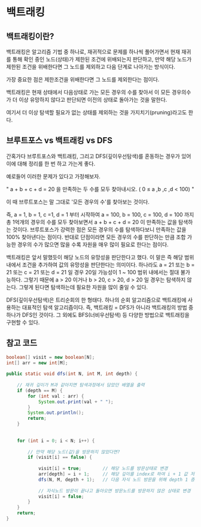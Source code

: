 # 백트래킹

## 백트래킹이란?
백트래킹은 알고리즘 기법 중 하나로, 재귀적으로 문제를 하나씩 풀어가면서 현재 재귀를 통해 확인 중인 노드(상태)가 제한된 조건에 위배되는지 판단하고, 만약 해당 노드가 제한된 조건을 위배한다면 그 노드를 제외하고 다음 단계로 나아가는 방식이다.



가장 중요한 점은 제한조건을 위배한다면 그 노드를 제외한다는 점이다.



백트래킹은 현재 상태에서 다음상태로 가는 모든 경우의 수를 찾아서 이 모든 경우의수가 더 이상 유망하지 않다고 판단되면 이전의 상태로 돌아가는 것을 말한다.

여기서 더 이상 탐색할 필요가 없는 상태를 제외하는 것을 가지치기(pruning)라고도 한다.


## 브루트포스 vs 백트래킹 vs DFS
간혹가다 브루트포스와 백트래킹, 그리고 DFS(깊이우선탐색)를 혼동하는 경우가 있어 이에 대해 정리를 한 번 하고 가는게 좋다.



예로들어 이러한 문제가 있다고 가정해보자.

" a + b + c + d = 20 을 만족하는 두 수를 모두 찾아내시오. ( 0 ≤ a ,b ,c ,d < 100) "



이 때 브루트포스는 말 그대로 '모든 경우의 수'를 찾아보는 것이다.

즉, a = 1, b = 1, c =1, d = 1 부터 시작하여 a = 100, b = 100, c = 100, d = 100 까지 총 1억개의 경우의 수를 모두 찾아보면서 a + b + c + d = 20 이 만족하는 값을 탐색하는 것이다. 브루트포스가 강력한 점은 모든 경우의 수를 탐색하다보니 만족하는 값을 100% 찾아낸다는 점이다. 반대로 단점이라면 모든 경우의 수를 판단하는 만큼 조합 가능한 경우의 수가 많으면 많을 수록 자원을 매우 많이 필요로 한다는 점이다.



백트래킹은 앞서 말했듯이 해당 노드의 유망성을 판단한다고 했다. 이 말은 즉 해당 범위 내에서 조건을 추가하여 값의 유망성을 판단한다는 의미이다. 하나라도 a = 21 또는 b = 21 또는 c = 21 또는 d = 21 일 경우 20일 가능성이 1 ~ 100 범위 내에서는 절대 불가능하다. 그렇기 때문에 a > 20 이거나 b > 20, c > 20, d > 20 일 경우는 탐색하지 않는다. 그렇게 된다면 탐색하는데 필요한 자원을 많이 줄일 수 있다.



DFS(깊이우선탐색)은 트리순회의 한 형태다. 하나의 순회 알고리즘으로 백트래킹에 사용하는 대표적인 탐색 알고리즘이다. 즉, 백트래킹 = DFS가 아니라 백트래킹의 방법 중 하나가 DFS인 것이다. 그 외에도 BFS(너비우선탐색) 등 다양한 방법으로 백트래킹을 구현할 수 있다.

## 참고 코드
```java
boolean[] visit = new boolean[N];
int[] arr = new int[M];
 
public static void dfs(int N, int M, int depth) {
 
	// 재귀 깊이가 M과 같아지면 탐색과정에서 담았던 배열을 출력
	if (depth == M) {
		for (int val : arr) {
			System.out.print(val + " ");
		}
		System.out.println();
		return;
	}
 
 
	for (int i = 0; i < N; i++) {
 
		// 만약 해당 노드(값)을 방문하지 않았다면?
		if (visit[i] == false) {
			
			visit[i] = true;		// 해당 노드를 방문상태로 변경
			arr[depth] = i + 1;		// 해당 깊이를 index로 하여 i + 1 값 저장
			dfs(N, M, depth + 1);	// 다음 자식 노드 방문을 위해 depth 1 증가시키면서 재귀호출
            
			// 자식노드 방문이 끝나고 돌아오면 방문노드를 방문하지 않은 상태로 변경
			visit[i] = false;
		}
	}
	return;
}
```